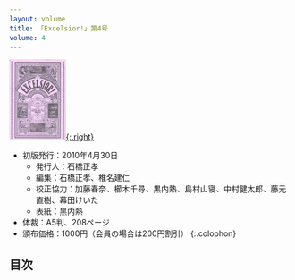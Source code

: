 ```yaml
---
layout: volume
title: 「Excelsior!」第4号
volume: 4
---
```


[![](./img/excelsior4s.jpg){:.right}](./img/excelsior4.jpg)

- 初版発行：2010年4月30日
  - 発行人：石橋正孝
  - 編集：石橋正孝、椎名建仁
  - 校正協力：加藤春奈、櫛木千尋、黒内熱、島村山寝、中村健太郎、藤元直樹、幕田けいた
  - 表紙：黒内熱
- 体裁：A5判、208ページ
- 頒布価格：1000円（会員の場合は200円割引） 
{:.colophon}

## 目次
